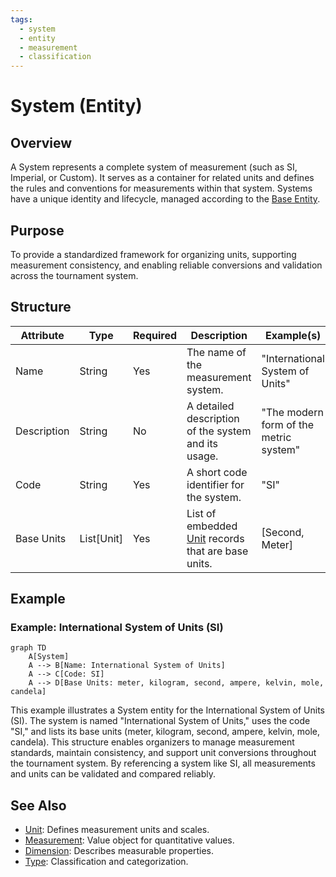 ```yaml
---
tags:
  - system
  - entity
  - measurement
  - classification
---
```


# System (Entity)

## Overview

A System represents a complete system of measurement (such as SI, Imperial, or Custom). It serves as a container for related units and defines the rules and conventions for measurements within that system. Systems have a unique identity and lifecycle, managed according to the [Base Entity](../../foundation/base_entity.md).

## Purpose

To provide a standardized framework for organizing units, supporting measurement consistency, and enabling reliable conversions and validation across the tournament system.

## Structure

| Attribute    | Type       | Required | Description                                                                 | Example(s)                                 |
|--------------|------------|----------|-----------------------------------------------------------------------------|--------------------------------------------|
| Name         | String     | Yes      | The name of the measurement system.                                         | "International System of Units"           |
| Description  | String     | No       | A detailed description of the system and its usage.                         | "The modern form of the metric system"    |
| Code         | String     | Yes      | A short code identifier for the system.                                     | "SI"                                      |
| Base Units   | List[Unit] | Yes      | List of embedded [Unit](../../classification/measurement/unit.md) records that are base units. | [Second, Meter]           |

## Example

### Example: International System of Units (SI)

```mermaid
graph TD
    A[System]
    A --> B[Name: International System of Units]
    A --> C[Code: SI]
    A --> D[Base Units: meter, kilogram, second, ampere, kelvin, mole, candela]
```

This example illustrates a System entity for the International System of Units (SI). The system is named "International System of Units," uses the code "SI," and lists its base units (meter, kilogram, second, ampere, kelvin, mole, candela). This structure enables organizers to manage measurement standards, maintain consistency, and support unit conversions throughout the tournament system. By referencing a system like SI, all measurements and units can be validated and compared reliably.

## See Also

- [Unit](../../classification/measurement/unit.md): Defines measurement units and scales.
- [Measurement](../../classification/measurement/measurement.md): Value object for quantitative values.
- [Dimension](../../classification/dimension.md): Describes measurable properties.
- [Type](../../classification/type.md): Classification and categorization.
